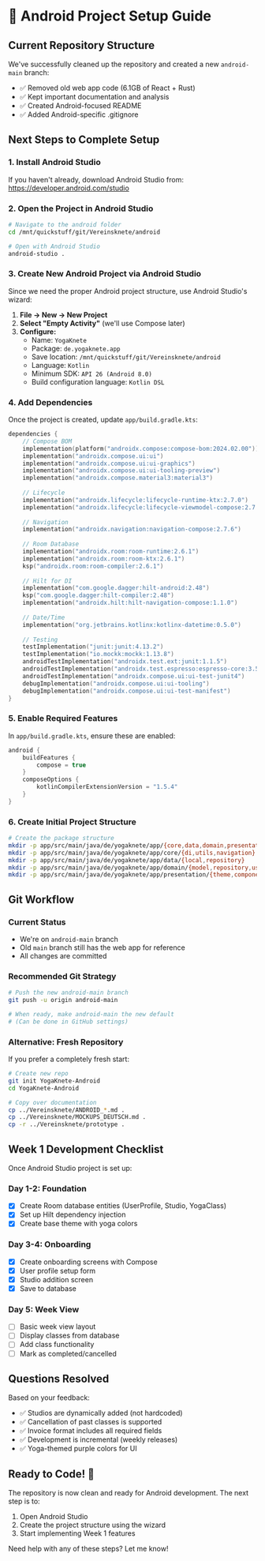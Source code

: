 # 🚀 Android Project Setup Guide

## Current Repository Structure

We've successfully cleaned up the repository and created a new `android-main` branch:
- ✅ Removed old web app code (6.1GB of React + Rust)
- ✅ Kept important documentation and analysis
- ✅ Created Android-focused README
- ✅ Added Android-specific .gitignore

## Next Steps to Complete Setup

### 1. Install Android Studio
If you haven't already, download Android Studio from: https://developer.android.com/studio

### 2. Open the Project in Android Studio
```bash
# Navigate to the android folder
cd /mnt/quickstuff/git/Vereinsknete/android

# Open with Android Studio
android-studio .
```

### 3. Create New Android Project via Android Studio
Since we need the proper Android project structure, use Android Studio's wizard:

1. **File → New → New Project**
2. **Select "Empty Activity"** (we'll use Compose later)
3. **Configure:**
   - Name: `YogaKnete`
   - Package: `de.yogaknete.app`
   - Save location: `/mnt/quickstuff/git/Vereinsknete/android`
   - Language: `Kotlin`
   - Minimum SDK: `API 26 (Android 8.0)`
   - Build configuration language: `Kotlin DSL`

### 4. Add Dependencies
Once the project is created, update `app/build.gradle.kts`:

```kotlin
dependencies {
    // Compose BOM
    implementation(platform("androidx.compose:compose-bom:2024.02.00"))
    implementation("androidx.compose.ui:ui")
    implementation("androidx.compose.ui:ui-graphics")
    implementation("androidx.compose.ui:ui-tooling-preview")
    implementation("androidx.compose.material3:material3")
    
    // Lifecycle
    implementation("androidx.lifecycle:lifecycle-runtime-ktx:2.7.0")
    implementation("androidx.lifecycle:lifecycle-viewmodel-compose:2.7.0")
    
    // Navigation
    implementation("androidx.navigation:navigation-compose:2.7.6")
    
    // Room Database
    implementation("androidx.room:room-runtime:2.6.1")
    implementation("androidx.room:room-ktx:2.6.1")
    ksp("androidx.room:room-compiler:2.6.1")
    
    // Hilt for DI
    implementation("com.google.dagger:hilt-android:2.48")
    ksp("com.google.dagger:hilt-compiler:2.48")
    implementation("androidx.hilt:hilt-navigation-compose:1.1.0")
    
    // Date/Time
    implementation("org.jetbrains.kotlinx:kotlinx-datetime:0.5.0")
    
    // Testing
    testImplementation("junit:junit:4.13.2")
    testImplementation("io.mockk:mockk:1.13.8")
    androidTestImplementation("androidx.test.ext:junit:1.1.5")
    androidTestImplementation("androidx.test.espresso:espresso-core:3.5.1")
    androidTestImplementation("androidx.compose.ui:ui-test-junit4")
    debugImplementation("androidx.compose.ui:ui-tooling")
    debugImplementation("androidx.compose.ui:ui-test-manifest")
}
```

### 5. Enable Required Features
In `app/build.gradle.kts`, ensure these are enabled:

```kotlin
android {
    buildFeatures {
        compose = true
    }
    composeOptions {
        kotlinCompilerExtensionVersion = "1.5.4"
    }
}
```

### 6. Create Initial Project Structure

```bash
# Create the package structure
mkdir -p app/src/main/java/de/yogaknete/app/{core,data,domain,presentation}
mkdir -p app/src/main/java/de/yogaknete/app/core/{di,utils,navigation}
mkdir -p app/src/main/java/de/yogaknete/app/data/{local,repository}
mkdir -p app/src/main/java/de/yogaknete/app/domain/{model,repository,usecase}
mkdir -p app/src/main/java/de/yogaknete/app/presentation/{theme,components,screens}
```

## Git Workflow

### Current Status
- We're on `android-main` branch
- Old `main` branch still has the web app for reference
- All changes are committed

### Recommended Git Strategy
```bash
# Push the new android-main branch
git push -u origin android-main

# When ready, make android-main the new default
# (Can be done in GitHub settings)
```

### Alternative: Fresh Repository
If you prefer a completely fresh start:
```bash
# Create new repo
git init YogaKnete-Android
cd YogaKnete-Android

# Copy over documentation
cp ../Vereinsknete/ANDROID_*.md .
cp ../Vereinsknete/MOCKUPS_DEUTSCH.md .
cp -r ../Vereinsknete/prototype .
```

## Week 1 Development Checklist

Once Android Studio project is set up:

### Day 1-2: Foundation
- [x] Create Room database entities (UserProfile, Studio, YogaClass)
- [x] Set up Hilt dependency injection
- [x] Create base theme with yoga colors

### Day 3-4: Onboarding
- [x] Create onboarding screens with Compose
- [x] User profile setup form
- [x] Studio addition screen
- [x] Save to database

### Day 5: Week View
- [ ] Basic week view layout
- [ ] Display classes from database
- [ ] Add class functionality
- [ ] Mark as completed/cancelled

## Questions Resolved

Based on your feedback:
- ✅ Studios are dynamically added (not hardcoded)
- ✅ Cancellation of past classes is supported
- ✅ Invoice format includes all required fields
- ✅ Development is incremental (weekly releases)
- ✅ Yoga-themed purple colors for UI

## Ready to Code! 🚀

The repository is now clean and ready for Android development. The next step is to:

1. Open Android Studio
2. Create the project structure using the wizard
3. Start implementing Week 1 features

Need help with any of these steps? Let me know!
